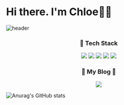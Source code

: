 # Hi there. I'm Chloe👩‍💻
![header](https://capsule-render.vercel.app/api?type=soft&color=auto&height=300&section=header&text=BoGyoengKim&fontSize=90)

<h3 align="center"> 🔮 Tech Stack</h3>
<p align="center">
<img src="https://img.shields.io/badge/HTML-E34F26?style=flat-square&logo=HTML5&logoColor=white"/>
<img src="https://img.shields.io/badge/CSS-1572B6?style=flat-square&logo=CSS3&logoColor=white"/>
<img src="https://img.shields.io/badge/Javascript-F7DF1E?style=flat-square&logo=Javascript&logoColor=white"/>
<img src="https://img.shields.io/badge/React & React Native-61DAFB?style=flat-square&logo=React&logoColor=white"/>
<img src="https://img.shields.io/badge/Next.js-000000?style=flat-square&logo=Next.js&logoColor=white"/> 
</p>




<h3 align="center">💜  My Blog 💜 </h3>
<p align="center"><img src="https://img.shields.io/badge/Tech Blog-11B48A?style=flat-square&logo=Vimeo&logoColor=white"&link="https://velog.io/@chloeee" /> </p>

 ![Anurag's GitHub stats](https://github-readme-stats.vercel.app/api?username=bokim1004&theme=cobalt&show_icons=true)

